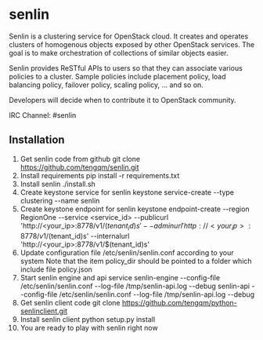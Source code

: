 senlin
======

Senlin is a clustering service for OpenStack cloud. It creates and operates
clusters of homogenous objects exposed by other OpenStack services. The 
goal is to make orchestration of collections of similar objects easier.

Senlin provides ReSTful APIs to users so that they can associate various
policies to a cluster.  Sample policies include placement policy, load
balancing policy, failover policy, scaling policy, ... and so on.

Developers will decide when to contribute it to OpenStack community.

IRC Channel: #senlin

Installation
-----
1. Get senlin code from github
    git clone https://github.com/tengqm/senlin.git
2. Install requirements
    pip install -r requirements.txt
3. Install senlin
    ./install.sh
4. Create keystone service for senlin
    keystone service-create --type clustering --name senlin
5. Create keystone endpoint for senlin
    keystone endpoint-create --region RegionOne --service <service_id> --publicurl 'http://<your_ip>:8778/v1/$(tenant_id)s' --adminurl 'http://<your_ip>:8778/v1/$(tenant_id)s' --internalurl 'http://<your_ip>:8778/v1/$(tenant_id)s'
6. Update configuration file /etc/senlin/senlin.conf according to your system
Note that the item policy_dir should be pointed to a folder which include file policy.json
7. Start senlin engine and api service
    senlin-engine --config-file /etc/senlin/senlin.conf --log-file /tmp/senlin-api.log --debug
    senlin-api --config-file /etc/senlin/senlin.conf --log-file /tmp/senlin-api.log --debug
8. Get senlin client code
    git clone https://github.com/tengqm/python-senlinclient.git
9. Install senlin client
    python setup.py install
10. You are ready to play with senlin right now